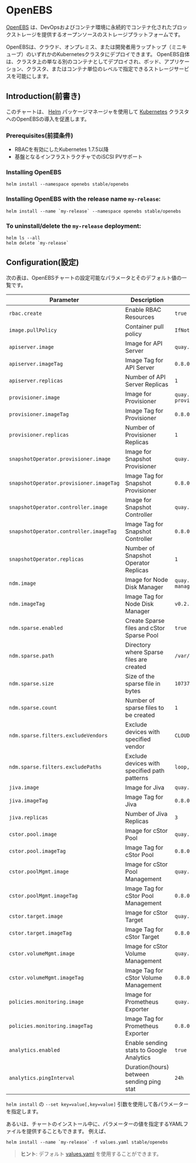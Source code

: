# OpenEBS

[OpenEBS](https://github.com/openebs/openebs) は、DevOpsおよびコンテナ環境に永続的でコンテナ化されたブロックストレージを提供するオープンソースのストレージプラットフォームです。

OpenEBSは、クラウド、オンプレミス、または開発者用ラップトップ（ミニキューブ）のいずれかのKubernetesクラスタにデプロイできます。
OpenEBS自体は、クラスタ上の単なる別のコンテナとしてデプロイされ、ポッド、アプリケーション、クラスタ、またはコンテナ単位のレベルで指定できるストレージサービスを可能にします。

## Introduction(前書き)

このチャートは、 [Helm](https://helm.sh) パッケージマネージャを使用して [Kubernetes](http://kubernetes.io) クラスタへのOpenEBSの導入を促進します。

### Prerequisites(前提条件)
- RBACを有効にしたKubernetes 1.7.5以降
- 基盤となるインフラストラクチャでのiSCSI PVサポート

### Installing OpenEBS
```
helm install --namespace openebs stable/openebs
```

### Installing OpenEBS with the release name `my-release`:
```
helm install --name `my-release` --namespace openebs stable/openebs
```

### To uninstall/delete the `my-release` deployment:
```
helm ls --all
helm delete `my-release`
```
## Configuration(設定)

次の表は、OpenEBSチャートの設定可能なパラメータとそのデフォルト値の一覧です。

| Parameter                               | Description                                   | Default                                   |
| ----------------------------------------| --------------------------------------------- | ----------------------------------------- |
| `rbac.create`                           | Enable RBAC Resources                         | `true`                                    |
| `image.pullPolicy`                      | Container pull policy                         | `IfNotPresent`                            |
| `apiserver.image`                       | Image for API Server                          | `quay.io/openebs/m-apiserver`             |
| `apiserver.imageTag`                    | Image Tag for API Server                      | `0.8.0`                                   |
| `apiserver.replicas`                    | Number of API Server Replicas                 | `1`                                       |
| `provisioner.image`                     | Image for Provisioner                         | `quay.io/openebs/openebs-k8s-provisioner` |
| `provisioner.imageTag`                  | Image Tag for Provisioner                     | `0.8.0`                                   |
| `provisioner.replicas`                  | Number of Provisioner Replicas                | `1`                                       |
| `snapshotOperator.provisioner.image`    | Image for Snapshot Provisioner                | `quay.io/openebs/snapshot-provisioner`    |
| `snapshotOperator.provisioner.imageTag` | Image Tag for Snapshot Provisioner            | `0.8.0`                                   |
| `snapshotOperator.controller.image`     | Image for Snapshot Controller                 | `quay.io/openebs/snapshot-controller`     |
| `snapshotOperator.controller.imageTag`  | Image Tag for Snapshot Controller             | `0.8.0`                                   |
| `snapshotOperator.replicas`             | Number of Snapshot Operator Replicas          | `1`                                       |
| `ndm.image`                             | Image for Node Disk Manager                   | `quay.io/openebs/openebs/node-disk-manager-amd64` |
| `ndm.imageTag`                          | Image Tag for Node Disk Manager               | `v0.2.0`                                  |
| `ndm.sparse.enabled`                    | Create Sparse files and cStor Sparse Pool     | `true`                                    |
| `ndm.sparse.path`                       | Directory where Sparse files are created      | `/var/openebs/sparse`                     |
| `ndm.sparse.size`                       | Size of the sparse file in bytes              | `10737418240`                             |
| `ndm.sparse.count`                      | Number of sparse files to be created          | `1`                                       |
| `ndm.sparse.filters.excludeVendors`     | Exclude devices with specified vendor         | `CLOUDBYT,OpenEBS`                        |
| `ndm.sparse.filters.excludePaths`       | Exclude devices with specified path patterns  | `loop,fd0,sr0,/dev/ram,/dev/dm-,/dev/md`  |
| `jiva.image`                            | Image for Jiva                                | `quay.io/openebs/jiva`                    |
| `jiva.imageTag`                         | Image Tag for Jiva                            | `0.8.0`                                   |
| `jiva.replicas`                         | Number of Jiva Replicas                       | `3`                                       |
| `cstor.pool.image`                      | Image for cStor Pool                          | `quay.io/openebs/cstor-pool`              |
| `cstor.pool.imageTag`                   | Image Tag for cStor Pool                      | `0.8.0`                                   |
| `cstor.poolMgmt.image`                  | Image for cStor Pool  Management              | `quay.io/openebs/cstor-pool-mgmt`         |
| `cstor.poolMgmt.imageTag`               | Image Tag for cStor Pool Management           | `0.8.0`                                   |
| `cstor.target.image`                    | Image for cStor Target                        | `quay.io/openebs/cstor-istgt`             |
| `cstor.target.imageTag`                 | Image Tag for cStor Target                    | `0.8.0`                                   |
| `cstor.volumeMgmt.image`                | Image for cStor Volume  Management            | `quay.io/openebs/cstor-volume-mgmt`       |
| `cstor.volumeMgmt.imageTag`             | Image Tag for cStor Volume Management         | `0.8.0`                                   |
| `policies.monitoring.image`             | Image for Prometheus Exporter                 | `quay.io/openebs/m-exporter`              |
| `policies.monitoring.imageTag`          | Image Tag for Prometheus Exporter             | `0.8.0`                                   |
| `analytics.enabled`                     | Enable sending stats to Google Analytics      | `true`                                    |
| `analytics.pingInterval`                | Duration(hours) between sending ping stat     | `24h`                                      |


`helm install` の `--set key=value[,key=value]` 引数を使用して各パラメーターを指定します。

あるいは、チャートのインストール中に、パラメーターの値を指定するYAMLファイルを提供することもできます。 例えば、

```shell
helm install --name `my-release` -f values.yaml stable/openebs
```

> **ヒント**: デフォルト [values.yaml](values.yaml) を使用することができます。
